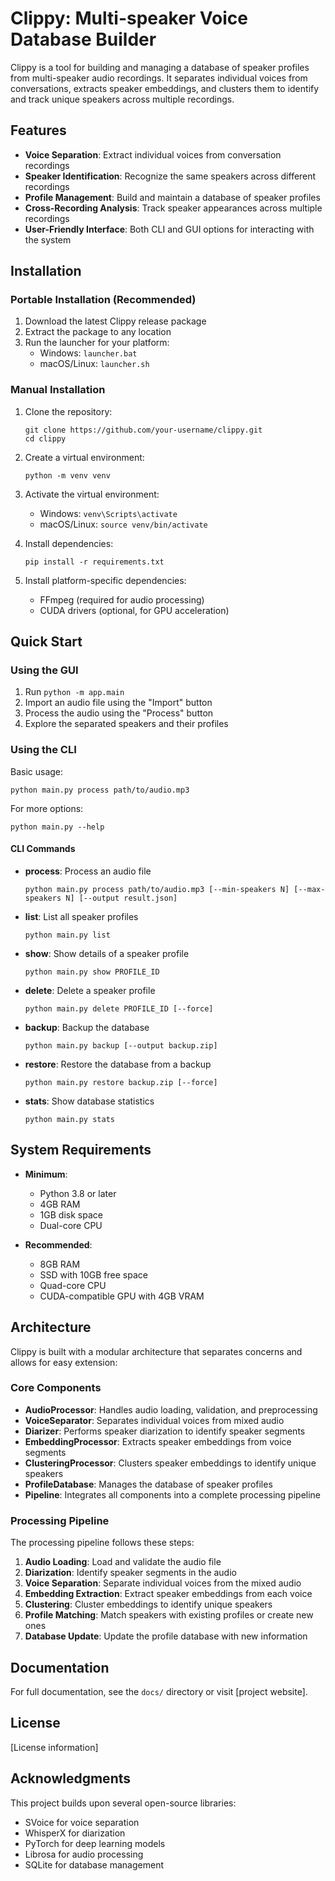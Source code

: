 # Clippy: Multi-speaker Voice Database Builder

Clippy is a tool for building and managing a database of speaker profiles from multi-speaker audio recordings. It separates individual voices from conversations, extracts speaker embeddings, and clusters them to identify and track unique speakers across multiple recordings.

## Features

- **Voice Separation**: Extract individual voices from conversation recordings
- **Speaker Identification**: Recognize the same speakers across different recordings
- **Profile Management**: Build and maintain a database of speaker profiles
- **Cross-Recording Analysis**: Track speaker appearances across multiple recordings
- **User-Friendly Interface**: Both CLI and GUI options for interacting with the system

## Installation

### Portable Installation (Recommended)

1. Download the latest Clippy release package
2. Extract the package to any location
3. Run the launcher for your platform:
   - Windows: `launcher.bat`
   - macOS/Linux: `launcher.sh`

### Manual Installation

1. Clone the repository:
   ```
   git clone https://github.com/your-username/clippy.git
   cd clippy
   ```

2. Create a virtual environment:
   ```
   python -m venv venv
   ```

3. Activate the virtual environment:
   - Windows: `venv\Scripts\activate`
   - macOS/Linux: `source venv/bin/activate`

4. Install dependencies:
   ```
   pip install -r requirements.txt
   ```

5. Install platform-specific dependencies:
   - FFmpeg (required for audio processing)
   - CUDA drivers (optional, for GPU acceleration)

## Quick Start

### Using the GUI

1. Run `python -m app.main`
2. Import an audio file using the "Import" button
3. Process the audio using the "Process" button
4. Explore the separated speakers and their profiles

### Using the CLI

Basic usage:
```
python main.py process path/to/audio.mp3
```

For more options:
```
python main.py --help
```

#### CLI Commands

- **process**: Process an audio file
  ```
  python main.py process path/to/audio.mp3 [--min-speakers N] [--max-speakers N] [--output result.json]
  ```

- **list**: List all speaker profiles
  ```
  python main.py list
  ```

- **show**: Show details of a speaker profile
  ```
  python main.py show PROFILE_ID
  ```

- **delete**: Delete a speaker profile
  ```
  python main.py delete PROFILE_ID [--force]
  ```

- **backup**: Backup the database
  ```
  python main.py backup [--output backup.zip]
  ```

- **restore**: Restore the database from a backup
  ```
  python main.py restore backup.zip [--force]
  ```

- **stats**: Show database statistics
  ```
  python main.py stats
  ```

## System Requirements

- **Minimum**:
  - Python 3.8 or later
  - 4GB RAM
  - 1GB disk space
  - Dual-core CPU

- **Recommended**:
  - 8GB RAM
  - SSD with 10GB free space
  - Quad-core CPU
  - CUDA-compatible GPU with 4GB VRAM

## Architecture

Clippy is built with a modular architecture that separates concerns and allows for easy extension:

### Core Components

- **AudioProcessor**: Handles audio loading, validation, and preprocessing
- **VoiceSeparator**: Separates individual voices from mixed audio
- **Diarizer**: Performs speaker diarization to identify speaker segments
- **EmbeddingProcessor**: Extracts speaker embeddings from voice segments
- **ClusteringProcessor**: Clusters speaker embeddings to identify unique speakers
- **ProfileDatabase**: Manages the database of speaker profiles
- **Pipeline**: Integrates all components into a complete processing pipeline

### Processing Pipeline

The processing pipeline follows these steps:

1. **Audio Loading**: Load and validate the audio file
2. **Diarization**: Identify speaker segments in the audio
3. **Voice Separation**: Separate individual voices from the mixed audio
4. **Embedding Extraction**: Extract speaker embeddings from each voice
5. **Clustering**: Cluster embeddings to identify unique speakers
6. **Profile Matching**: Match speakers with existing profiles or create new ones
7. **Database Update**: Update the profile database with new information

## Documentation

For full documentation, see the `docs/` directory or visit [project website].

## License

[License information]

## Acknowledgments

This project builds upon several open-source libraries:
- SVoice for voice separation
- WhisperX for diarization
- PyTorch for deep learning models
- Librosa for audio processing
- SQLite for database management 